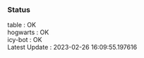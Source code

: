 ### Status


table : OK  
hogwarts : OK  
icy-bot : OK  
Latest Update : 2023-02-26 16:09:55.197616
